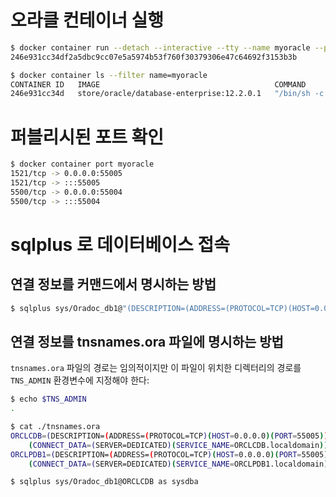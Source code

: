 # 오라클 컨테이너 실행

```bash
$ docker container run --detach --interactive --tty --name myoracle --publish-all store/oracle/database-enterprise:12.2.0.1
246e931cc34df2a5dbc9cc07e5a5974b53f760f30379306e47c64692f3153b3b

$ docker container ls --filter name=myoracle
CONTAINER ID   IMAGE                                       COMMAND                  CREATED         STATUS                   PORTS                                                                                      NAMES
246e931cc34d   store/oracle/database-enterprise:12.2.0.1   "/bin/sh -c '/bin/ba…"   2 minutes ago   Up 2 minutes (healthy)   0.0.0.0:55005->1521/tcp, :::55005->1521/tcp, 0.0.0.0:55004->5500/tcp, :::55004->5500/tcp   myoracle
```

# 퍼블리시된 포트 확인

```bash
$ docker container port myoracle
1521/tcp -> 0.0.0.0:55005
1521/tcp -> :::55005
5500/tcp -> 0.0.0.0:55004
5500/tcp -> :::55004
```

# sqlplus 로 데이터베이스 접속

## 연결 정보를 커맨드에서 명시하는 방법

```bash
$ sqlplus sys/Oradoc_db1@"(DESCRIPTION=(ADDRESS=(PROTOCOL=TCP)(HOST=0.0.0.0)(PORT=55005))(CONNECT_DATA=(SID=ORCLCDB)))" as sysdba
```

## 연결 정보를 tnsnames.ora 파일에 명시하는 방법

`tnsnames.ora` 파일의 경로는 임의적이지만 이 파일이 위치한 디렉터리의 경로를 `TNS_ADMIN` 환경변수에 지정해야 한다:

```bash
$ echo $TNS_ADMIN
.

$ cat ./tnsnames.ora
ORCLCDB=(DESCRIPTION=(ADDRESS=(PROTOCOL=TCP)(HOST=0.0.0.0)(PORT=55005))
    (CONNECT_DATA=(SERVER=DEDICATED)(SERVICE_NAME=ORCLCDB.localdomain)))
ORCLPDB1=(DESCRIPTION=(ADDRESS=(PROTOCOL=TCP)(HOST=0.0.0.0)(PORT=55005))
    (CONNECT_DATA=(SERVER=DEDICATED)(SERVICE_NAME=ORCLPDB1.localdomain)))

$ sqlplus sys/Oradoc_db1@ORCLCDB as sysdba
```